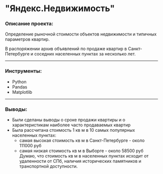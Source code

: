 # "Яндекс.Недвижимость"

### Описание проекта:

Определение рыночной стоимости объектов недвижимости и типичных параметров квартир.

В распоряжении архив объявлений по продаже квартир в Санкт-Петербурге и соседних населенных пунктах за несколько лет.


--------------------------------------------

### Инструменты:

* Python 
* Pandas 
* Matplotlib

-----------------------------------------

### Выводы:

* Были сделаны выводы о сроке продажи квартиры и о характеристикам наиболее часто продаваемых квартир
* Была рассчитана стоимость 1 кв м в 10 самых популярных населенных пунктах:
    * самая высокая стоимость кв м в Санкт-Петербурге - около 111000 руб
    * самая низкая стоимость кв м в Выборге - около 58500 руб Думаю, что стоимость кв м в населенных пунктах исходит от удаленности от СПб, наличия исторических памятников и транспортной доступности.


